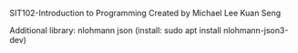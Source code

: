 SIT102-Introduction to Programming
Created by Michael Lee Kuan Seng

Additional library: nlohmann json (install: sudo apt install nlohmann-json3-dev)
